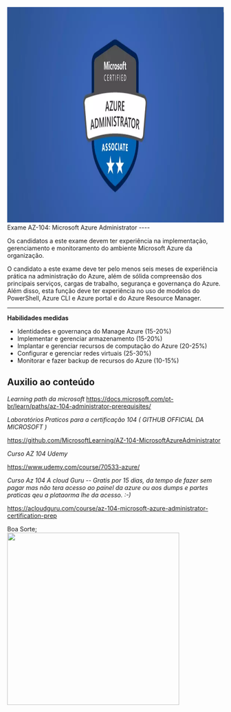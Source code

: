 <img src="az104.webp" width="700" height="500" />
Exame AZ-104: Microsoft Azure Administrator
----

Os candidatos a este exame devem ter experiência na implementação, gerenciamento e monitoramento do ambiente Microsoft Azure da organização.

O candidato a este exame deve ter pelo menos seis meses de experiência prática na administração do Azure, além de sólida compreensão dos principais serviços, cargas de trabalho, segurança e governança do Azure. Além disso, esta função deve ter experiência no uso de modelos do PowerShell, Azure CLI e Azure portal e do Azure Resource Manager.

----

**Habilidades medidas**

- Identidades e governança do Manage Azure (15-20%)
- Implementar e gerenciar armazenamento (15-20%)
- Implantar e gerenciar recursos de computação do Azure (20-25%)
- Configurar e gerenciar redes virtuais (25-30%)
- Monitorar e fazer backup de recursos do Azure (10-15%)

Auxilio ao conteúdo
----

*Learning path da microsoft*
https://docs.microsoft.com/pt-br/learn/paths/az-104-administrator-prerequisites/

*Laboratórios Praticos para a certificação 104 ( GITHUB OFFICIAL DA MICROSOFT )*

https://github.com/MicrosoftLearning/AZ-104-MicrosoftAzureAdministrator

*Curso AZ 104 Udemy*

https://www.udemy.com/course/70533-azure/

*Curso Az 104 A cloud Guru -- Gratis por 15 dias, da tempo de fazer sem pagar mas não tera acesso ao painel da azure ou aos dumps e partes praticas qeu a plataorma lhe da acesso. :-)*

https://acloudguru.com/course/az-104-microsoft-azure-administrator-certification-prep

Boa Sorte;
</br>
<img src="https://media1.tenor.com/images/12531e0475545976e249eb6eca919b51/tenor.gif?itemid=7823899" width="400" height="400" />